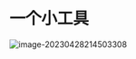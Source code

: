 # 一个小工具

![image-20230428214503308](C:\Users\DELL\AppData\Roaming\Typora\typora-user-images\image-20230428214503308.png)